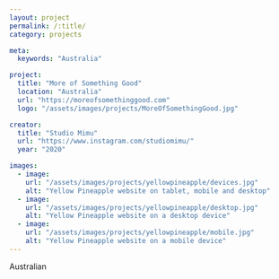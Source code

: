 ```yaml
---
layout: project
permalink: /:title/
category: projects

meta:
  keywords: "Australia"

project:
  title: "More of Something Good"
  location: "Australia"
  url: "https://moreofsomethinggood.com"
  logo: "/assets/images/projects/MoreOfSomethingGood.jpg"

creator:
  title: "Studio Mimu"
  url: "https://www.instagram.com/studiomimu/"
  year: "2020"

images:
  - image:
    url: "/assets/images/projects/yellowpineapple/devices.jpg"
    alt: "Yellow Pineapple website on tablet, mobile and desktop"
  - image:
    url: "/assets/images/projects/yellowpineapple/desktop.jpg"
    alt: "Yellow Pineapple website on a desktop device"
  - image:
    url: "/assets/images/projects/yellowpineapple/mobile.jpg"
    alt: "Yellow Pineapple website on a mobile device"
---
```

<p>Australian</p>
